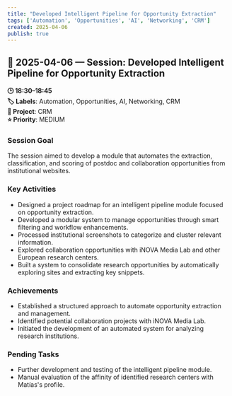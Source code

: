 ```yaml
---
title: "Developed Intelligent Pipeline for Opportunity Extraction"
tags: ['Automation', 'Opportunities', 'AI', 'Networking', 'CRM']
created: 2025-04-06
publish: true
---
```


## 📅 2025-04-06 — Session: Developed Intelligent Pipeline for Opportunity Extraction

**🕒 18:30–18:45**  
**🏷️ Labels**: Automation, Opportunities, AI, Networking, CRM  
**📂 Project**: CRM  
**⭐ Priority**: MEDIUM  


### Session Goal
The session aimed to develop a module that automates the extraction, classification, and scoring of postdoc and collaboration opportunities from institutional websites.

### Key Activities
- Designed a project roadmap for an intelligent pipeline module focused on opportunity extraction.
- Developed a modular system to manage opportunities through smart filtering and workflow enhancements.
- Processed institutional screenshots to categorize and cluster relevant information.
- Explored collaboration opportunities with iNOVA Media Lab and other European research centers.
- Built a system to consolidate research opportunities by automatically exploring sites and extracting key snippets.

### Achievements
- Established a structured approach to automate opportunity extraction and management.
- Identified potential collaboration projects with iNOVA Media Lab.
- Initiated the development of an automated system for analyzing research institutions.

### Pending Tasks
- Further development and testing of the intelligent pipeline module.
- Manual evaluation of the affinity of identified research centers with Matías's profile.
